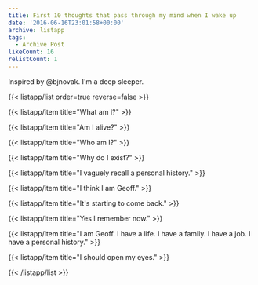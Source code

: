```yaml
---
title: First 10 thoughts that pass through my mind when I wake up
date: '2016-06-16T23:01:58+00:00'
archive: listapp
tags: 
  - Archive Post
likeCount: 16
relistCount: 1
---
```


Inspired by @bjnovak. I'm a deep sleeper.

<!--more-->

{{< listapp/list order=true reverse=false >}}

   {{< listapp/item title="What am I?" >}}

   {{< listapp/item title="Am I alive?" >}}

   {{< listapp/item title="Who am I?" >}}

   {{< listapp/item title="Why do I exist?" >}}

   {{< listapp/item title="I vaguely recall a personal history." >}}

   {{< listapp/item title="I think I am Geoff." >}}

   {{< listapp/item title="It's starting to come back." >}}

   {{< listapp/item title="Yes I remember now." >}}

   {{< listapp/item title="I am Geoff. I have a life. I have a family. I have a job. I have a personal history." >}}

   {{< listapp/item title="I should open my eyes." >}}

{{< /listapp/list >}}
